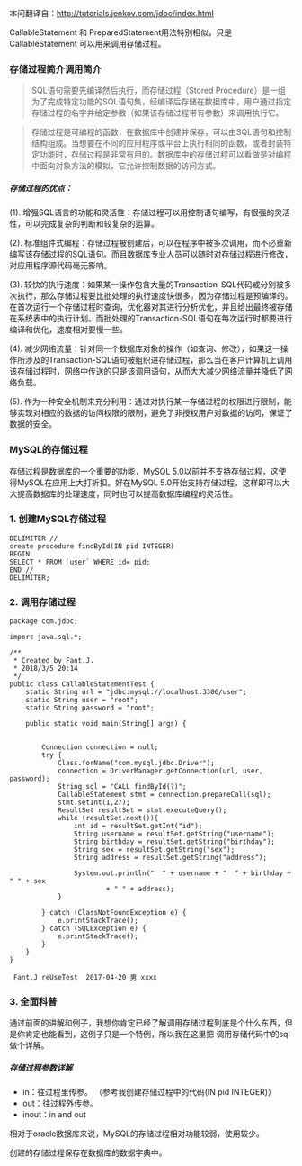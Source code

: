 本问翻译自：http://tutorials.jenkov.com/jdbc/index.html

CallableStatement 和 PreparedStatement用法特别相似，只是CallableStatement 可以用来调用存储过程。

### 存储过程简介调用简介
>SQL语句需要先编译然后执行，而存储过程（Stored Procedure）是一组为了完成特定功能的SQL语句集，经编译后存储在数据库中，用户通过指定存储过程的名字并给定参数（如果该存储过程带有参数）来调用执行它。

>存储过程是可编程的函数，在数据库中创建并保存，可以由SQL语句和控制结构组成。当想要在不同的应用程序或平台上执行相同的函数，或者封装特定功能时，存储过程是非常有用的。数据库中的存储过程可以看做是对编程中面向对象方法的模拟，它允许控制数据的访问方式。

##### 存储过程的优点：

(1). 增强SQL语言的功能和灵活性：存储过程可以用控制语句编写，有很强的灵活性，可以完成复杂的判断和较复杂的运算。

(2). 标准组件式编程：存储过程被创建后，可以在程序中被多次调用，而不必重新编写该存储过程的SQL语句。而且数据库专业人员可以随时对存储过程进行修改，对应用程序源代码毫无影响。

(3). 较快的执行速度：如果某一操作包含大量的Transaction-SQL代码或分别被多次执行，那么存储过程要比批处理的执行速度快很多。因为存储过程是预编译的。在首次运行一个存储过程时查询，优化器对其进行分析优化，并且给出最终被存储在系统表中的执行计划。而批处理的Transaction-SQL语句在每次运行时都要进行编译和优化，速度相对要慢一些。

(4). 减少网络流量：针对同一个数据库对象的操作（如查询、修改），如果这一操作所涉及的Transaction-SQL语句被组织进存储过程，那么当在客户计算机上调用该存储过程时，网络中传送的只是该调用语句，从而大大减少网络流量并降低了网络负载。

(5). 作为一种安全机制来充分利用：通过对执行某一存储过程的权限进行限制，能够实现对相应的数据的访问权限的限制，避免了非授权用户对数据的访问，保证了数据的安全。

### MySQL的存储过程
存储过程是数据库的一个重要的功能，MySQL 5.0以前并不支持存储过程，这使得MySQL在应用上大打折扣。好在MySQL 5.0开始支持存储过程，这样即可以大大提高数据库的处理速度，同时也可以提高数据库编程的灵活性。

### 1. 创建MySQL存储过程
```
DELIMITER //
create procedure findById(IN pid INTEGER)
BEGIN
SELECT * FROM `user` WHERE id= pid;
END //
DELIMITER;
```
### 2. 调用存储过程
```
package com.jdbc;

import java.sql.*;

/**
 * Created by Fant.J.
 * 2018/3/5 20:14
 */
public class CallableStatementTest {
    static String url = "jdbc:mysql://localhost:3306/user";
    static String user = "root";
    static String password = "root";

    public static void main(String[] args) {


        Connection connection = null;
        try {
            Class.forName("com.mysql.jdbc.Driver");
            connection = DriverManager.getConnection(url, user, password);
            String sql = "CALL findById(?)";
            CallableStatement stmt = connection.prepareCall(sql);
            stmt.setInt(1,27);
            ResultSet resultSet = stmt.executeQuery();
            while (resultSet.next()){
                int id = resultSet.getInt("id");
                String username = resultSet.getString("username");
                String birthday = resultSet.getString("birthday");
                String sex = resultSet.getString("sex");
                String address = resultSet.getString("address");

                System.out.println("  " + username + "  " + birthday + " " + sex
                        + " " + address);
            }

        } catch (ClassNotFoundException e) {
            e.printStackTrace();
        } catch (SQLException e) {
            e.printStackTrace();
        }
    }
}

```

```
 Fant.J reUseTest  2017-04-20 男 xxxx
```

### 3. 全面科普
通过前面的讲解和例子，我想你肯定已经了解调用存储过程到底是个什么东西，但是你肯定也能看到，这例子只是一个特例，所以我在这里把 调用存储代码中的sql做个详解。

##### 存储过程参数详解
* in：往过程里传参。    （参考我创建存储过程中的代码(IN pid INTEGER)）
* out：往过程外传参。
* inout：in and out

相对于oracle数据库来说，MySQL的存储过程相对功能较弱，使用较少。

创建的存储过程保存在数据库的数据字典中。
